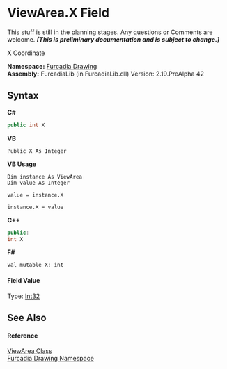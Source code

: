 # ViewArea.X Field
This stuff is still in the planning stages. Any questions or Comments are welcome. _**\[This is preliminary documentation and is subject to change.\]**_

X Coordinate

**Namespace:**&nbsp;<a href="N_Furcadia_Drawing">Furcadia.Drawing</a><br />**Assembly:**&nbsp;FurcadiaLib (in FurcadiaLib.dll) Version: 2.19.PreAlpha 42

## Syntax

**C#**<br />
``` C#
public int X
```

**VB**<br />
``` VB
Public X As Integer
```

**VB Usage**<br />
``` VB Usage
Dim instance As ViewArea
Dim value As Integer

value = instance.X

instance.X = value
```

**C++**<br />
``` C++
public:
int X
```

**F#**<br />
``` F#
val mutable X: int
```


#### Field Value
Type: <a href="http://msdn2.microsoft.com/en-us/library/td2s409d" target="_blank">Int32</a>

## See Also


#### Reference
<a href="T_Furcadia_Drawing_ViewArea">ViewArea Class</a><br /><a href="N_Furcadia_Drawing">Furcadia.Drawing Namespace</a><br />